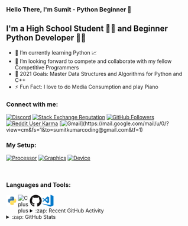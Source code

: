 ### Hello There, I'm Sumit - Python Beginner 👋

## I'm a High School Student 👨‍🎓 and Beginner Python Developer 👨‍💻                  

- 🌱 I’m currently learning Python 📈
- 👯 I’m looking forward to compete and collaborate with my fellow Competitive Programmers
- 🥅 2021 Goals: Master Data Structures and Algorithms for Python and C++
- ⚡ Fun Fact: I love to do Media Consumption and play Piano

### Connect with me:

[![Discord](https://img.shields.io/discord/790214708694089739?color=08d9d6&label=Discord%20Server)](https://dsc.gg/cp)
[![Stack Exchange Reputation](https://img.shields.io/stackexchange/stackoverflow/r/14157851?color=08d9d6&label=StackOverFlow%20Reputation)](https://stackoverflow.com/users/14157851/sumit-kumar)
[![GitHub Followers](https://img.shields.io/github/followers/sumitkumarcoding?color=08d9d6&label=Github%20Followers)](https://github.com/SumitKumarCoding)
[![Reddit User Karma](https://img.shields.io/reddit/user-karma/combined/sumitkumarcoding?color=08d9d6&label=Reddit%20Karma)](https://www.reddit.com/user/SumitKumarCoding)
[![Gmail](https://img.shields.io/badge/Gmail-SumitKumarCoding!-08d9d6?)](https://mail.google.com/mail/u/0/?view=cm&fs=1&to=sumitkumarcoding@gmail.com&tf=1)

### My Setup:
[![Processor](https://img.shields.io/badge/Intel-Pentium_4405u_-08d9d6?style=for-the-badge&logo=intel&logoColor=white)](#)
[![Graphics](https://img.shields.io/badge/INTEL-HD_GRAPHICS_510-08d9d6?style=for-the-badge&logo=intel&logoColor=white)](#)
[![Device](https://img.shields.io/badge/Windows-dell_vostro_15_3568-08d9d6?style=for-the-badge&logo=windows&logoColor=white)](#)

<br />

### Languages and Tools:

[<img align="left" alt="Python" width="32px" src="https://raw.githubusercontent.com/github/explore/80688e429a7d4ef2fca1e82350fe8e3517d3494d/topics/python/python.png" />](https://github.com/topics/python)
[<img align="left" alt="Cplusplus" width="32px" src="https://upload.wikimedia.org/wikipedia/commons/thumb/1/18/ISO_C%2B%2B_Logo.svg/306px-ISO_C%2B%2B_Logo.svg.png" />](https://github.com/topics/cplusplus)
[<img align="left" alt="GitHub" width="32px" src="https://raw.githubusercontent.com/github/explore/78df643247d429f6cc873026c0622819ad797942/topics/github/github.png" />](https://github.com/topics/github)
[<img align="left" alt="Visual Studio Code" width="32px" src="https://raw.githubusercontent.com/github/explore/80688e429a7d4ef2fca1e82350fe8e3517d3494d/topics/visual-studio-code/visual-studio-code.png" />](https://github.com/topics/visual-studio-code)


<br />
<br />

<details>
  <summary>:zap: Recent GitHub Activity</summary>
  
<!--START_SECTION:activity-->
1. ❌ Closed PR [#14](https://github.com/codeSTACKr/codeSTACKr/pull/14) in [codeSTACKr/codeSTACKr](https://github.com/codeSTACKr/codeSTACKr)
2. 🗣 Commented on [#14](https://github.com/codeSTACKr/codeSTACKr/issues/14) in [codeSTACKr/codeSTACKr](https://github.com/codeSTACKr/codeSTACKr)
3. ❌ Closed PR [#7](https://github.com/codeSTACKr/codeSTACKr/pull/7) in [codeSTACKr/codeSTACKr](https://github.com/codeSTACKr/codeSTACKr)
4. 🎉 Merged PR [#6](https://github.com/codeSTACKr/codeSTACKr/pull/6) in [codeSTACKr/codeSTACKr](https://github.com/codeSTACKr/codeSTACKr)
5. 💪 Opened PR [#259](https://github.com/florinpop17/app-ideas/pull/259) in [florinpop17/app-ideas](https://github.com/florinpop17/app-ideas)
<!--END_SECTION:activity-->

</details>

<details>
  <summary>:zap: GitHub Stats</summary>

  <img align="left" alt="SumitKumarCoding's GitHub Stats" src="https://github-readme-stats.codestackr.vercel.app/api?username=sumitkumarcoding&show_icons=true&hide_border=true" />

</details>
